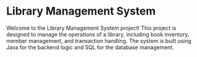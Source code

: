 # Library Management System
Welcome to the Library Management System project! This project is designed to manage the operations of a library, including book inventory, member management, and transaction handling. The system is built using Java for the backend logic and SQL for the database management.
